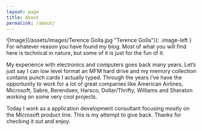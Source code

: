 ```yaml
---
layout: page
title: About
permalink: /about/
---
```


<style type="text/css">
    .image-left {
      display: block;
      margin-left: auto;
      margin-right: auto;
      float: right;
    }
    </style>

![Image](/assets/images/Terence Golla.jpg "Terence Golla"){: .image-left } For whatever reason you have found my blog. Most of what you will find here is technical in nature, but some of it is just for the fun of it. 

My experience with electronics and computers goes back many years. Let’s just say I can low level format an MFM hard drive and my memory collection contains punch cards I actually typed. Through the years I’ve have the opportunity to work for a lot of great companies like American Airlines, Microsoft, Sabre, Berendsen, Harsco, Dollar/Thrifty, Williams and Sheraton working on some very cool projects. 

Today I work as a application development consultant focusing mostly on the Microsoft product line. This is my attempt to give back.  Thanks for checking it out and enjoy.
